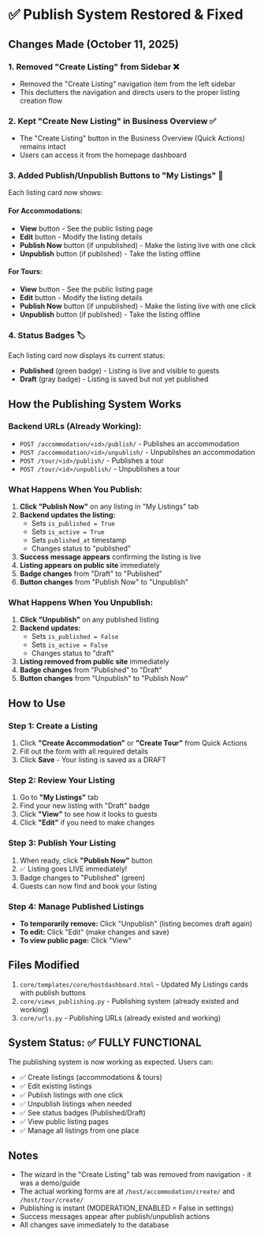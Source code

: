 # ✅ Publish System Restored & Fixed

## Changes Made (October 11, 2025)

### 1. **Removed "Create Listing" from Sidebar** ❌

- Removed the "Create Listing" navigation item from the left sidebar
- This declutters the navigation and directs users to the proper listing creation flow

### 2. **Kept "Create New Listing" in Business Overview** ✅

- The "Create Listing" button in the Business Overview (Quick Actions) remains intact
- Users can access it from the homepage dashboard

### 3. **Added Publish/Unpublish Buttons to "My Listings"** 🚀

Each listing card now shows:

#### For Accommodations:

- **View** button - See the public listing page
- **Edit** button - Modify the listing details
- **Publish Now** button (if unpublished) - Make the listing live with one click
- **Unpublish** button (if published) - Take the listing offline

#### For Tours:

- **View** button - See the public listing page
- **Edit** button - Modify the listing details
- **Publish Now** button (if unpublished) - Make the listing live with one click
- **Unpublish** button (if published) - Take the listing offline

### 4. **Status Badges** 🏷️

Each listing card now displays its current status:

- **Published** (green badge) - Listing is live and visible to guests
- **Draft** (gray badge) - Listing is saved but not yet published

## How the Publishing System Works

### Backend URLs (Already Working):

- `POST /accommodation/<id>/publish/` - Publishes an accommodation
- `POST /accommodation/<id>/unpublish/` - Unpublishes an accommodation
- `POST /tour/<id>/publish/` - Publishes a tour
- `POST /tour/<id>/unpublish/` - Unpublishes a tour

### What Happens When You Publish:

1. **Click "Publish Now"** on any listing in "My Listings" tab
2. **Backend updates the listing:**
   - Sets `is_published = True`
   - Sets `is_active = True`
   - Sets `published_at` timestamp
   - Changes status to "published"
3. **Success message appears** confirming the listing is live
4. **Listing appears on public site** immediately
5. **Badge changes** from "Draft" to "Published"
6. **Button changes** from "Publish Now" to "Unpublish"

### What Happens When You Unpublish:

1. **Click "Unpublish"** on any published listing
2. **Backend updates:**
   - Sets `is_published = False`
   - Sets `is_active = False`
   - Changes status to "draft"
3. **Listing removed from public site** immediately
4. **Badge changes** from "Published" to "Draft"
5. **Button changes** from "Unpublish" to "Publish Now"

## How to Use

### Step 1: Create a Listing

1. Click **"Create Accommodation"** or **"Create Tour"** from Quick Actions
2. Fill out the form with all required details
3. Click **Save** - Your listing is saved as a DRAFT

### Step 2: Review Your Listing

1. Go to **"My Listings"** tab
2. Find your new listing with "Draft" badge
3. Click **"View"** to see how it looks to guests
4. Click **"Edit"** if you need to make changes

### Step 3: Publish Your Listing

1. When ready, click **"Publish Now"** button
2. ✅ Listing goes LIVE immediately!
3. Badge changes to "Published" (green)
4. Guests can now find and book your listing

### Step 4: Manage Published Listings

- **To temporarily remove:** Click "Unpublish" (listing becomes draft again)
- **To edit:** Click "Edit" (make changes and save)
- **To view public page:** Click "View"

## Files Modified

1. `core/templates/core/hostdashboard.html` - Updated My Listings cards with publish buttons
2. `core/views_publishing.py` - Publishing system (already existed and working)
3. `core/urls.py` - Publishing URLs (already existed and working)

## System Status: ✅ FULLY FUNCTIONAL

The publishing system is now working as expected. Users can:

- ✅ Create listings (accommodations & tours)
- ✅ Edit existing listings
- ✅ Publish listings with one click
- ✅ Unpublish listings when needed
- ✅ See status badges (Published/Draft)
- ✅ View public listing pages
- ✅ Manage all listings from one place

## Notes

- The wizard in the "Create Listing" tab was removed from navigation - it was a demo/guide
- The actual working forms are at `/host/accommodation/create/` and `/host/tour/create/`
- Publishing is instant (MODERATION_ENABLED = False in settings)
- Success messages appear after publish/unpublish actions
- All changes save immediately to the database
